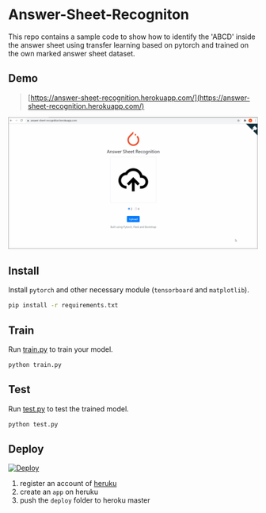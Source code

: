 # Answer-Sheet-Recogniton
This repo contains a sample code to show how to identify the 'ABCD' inside the answer sheet using transfer learning based on pytorch and trained on the own marked answer sheet dataset.
## Demo
> [https://answer-sheet-recognition.herokuapp.com/](https://answer-sheet-recognition.herokuapp.com/)

![](demo.gif)
## Install
Install `pytorch` and other necessary module (`tensorboard` and `matplotlib`).
```bash
pip install -r requirements.txt
```
## Train
Run [train.py](train.py) to train your model.
```bash
python train.py
```
## Test
Run [test.py](test.py) to test the trained model.
```bash
python test.py
```
## Deploy
[![Deploy](https://www.herokucdn.com/deploy/button.svg)](https://heroku.com/deploy?template=https://github.com/XavierJiezou/answer-sheet-recognition/tree/deploy)
1. register an account of [heruku](https://www.heroku.com/)
2. create an `app` on heruku
3. push the `deploy` folder to heroku master